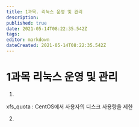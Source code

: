 ```yaml
---
title: 1과목. 리눅스 운영 및 관리
description: 
published: true
date: 2021-05-14T08:22:35.542Z
tags: 
editor: markdown
dateCreated: 2021-05-14T08:22:35.542Z
---
```


# 1과목 리눅스 운영 및 관리
1. 
xfs_quota : CentOS에서 사용자의 디스크 사용량을 제한
	
2. 
